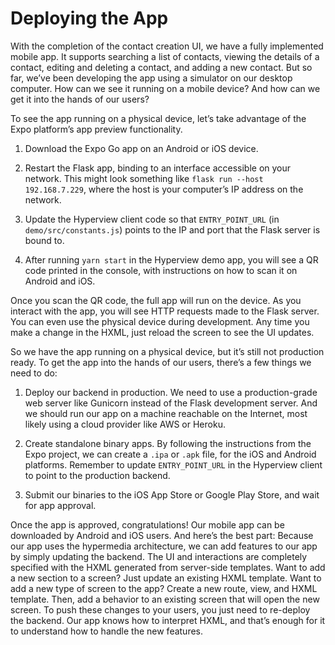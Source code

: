 # Deploying the App

With the completion of the contact creation UI, we have a fully implemented mobile app. It supports searching a list of contacts, viewing the details of a contact, editing and deleting a contact, and adding a new contact. But so far, we’ve been developing the app using a simulator on our desktop computer. How can we see it running on a mobile device? And how can we get it into the hands of our users?

To see the app running on a physical device, let’s take advantage of the Expo platform’s app preview functionality.

1.  Download the Expo Go app on an Android or iOS device.
    
2.  Restart the Flask app, binding to an interface accessible on your network. This might look something like `flask run --host 192.168.7.229`, where the host is your computer’s IP address on the network.
    
3.  Update the Hyperview client code so that `ENTRY_POINT_URL` (in `demo/src/constants.js`) points to the IP and port that the Flask server is bound to.
    
4.  After running `yarn start` in the Hyperview demo app, you will see a QR code printed in the console, with instructions on how to scan it on Android and iOS.
    

Once you scan the QR code, the full app will run on the device. As you interact with the app, you will see HTTP requests made to the Flask server. You can even use the physical device during development. Any time you make a change in the HXML, just reload the screen to see the UI updates.

So we have the app running on a physical device, but it’s still not production ready. To get the app into the hands of our users, there’s a few things we need to do:

1.  Deploy our backend in production. We need to use a production-grade web server like Gunicorn instead of the Flask development server. And we should run our app on a machine reachable on the Internet, most likely using a cloud provider like AWS or Heroku.
    
2.  Create standalone binary apps. By following the instructions from the Expo project, we can create a `.ipa` or `.apk` file, for the iOS and Android platforms. Remember to update `ENTRY_POINT_URL` in the Hyperview client to point to the production backend.
    
3.  Submit our binaries to the iOS App Store or Google Play Store, and wait for app approval.
    

Once the app is approved, congratulations! Our mobile app can be downloaded by Android and iOS users. And here’s the best part: Because our app uses the hypermedia architecture, we can add features to our app by simply updating the backend. The UI and interactions are completely specified with the HXML generated from server-side templates. Want to add a new section to a screen? Just update an existing HXML template. Want to add a new type of screen to the app? Create a new route, view, and HXML template. Then, add a behavior to an existing screen that will open the new screen. To push these changes to your users, you just need to re-deploy the backend. Our app knows how to interpret HXML, and that’s enough for it to understand how to handle the new features.